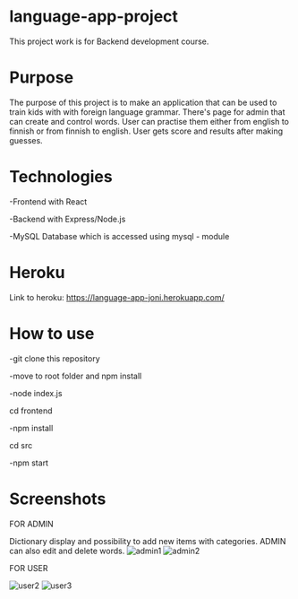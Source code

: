 # language-app-project
This project work is for Backend development course.
# Purpose
The purpose of this project is to make an application that can be used to train kids with with foreign language grammar.
There's page for admin that can create and control words. User can practise them either from english to finnish or from finnish to english. User gets score and results after making guesses.

# Technologies
-Frontend with React

-Backend with Express/Node.js

-MySQL Database which is accessed using mysql - module

# Heroku
Link to heroku: https://language-app-joni.herokuapp.com/


# How to use
-git clone this repository

-move to root folder and npm install

-node index.js

cd frontend

-npm install

cd src

-npm start

# Screenshots
FOR ADMIN

Dictionary display and possibility to add new items with categories.
ADMIN can also edit and delete words.
![admin1](https://user-images.githubusercontent.com/77788188/149498725-dbe57c8f-433d-43df-b1cc-e2870d10aaa3.jpg)
![admin2](https://user-images.githubusercontent.com/77788188/149499500-673c8bc0-e250-40bb-a505-40775beeb494.png)

FOR USER

![user2](https://user-images.githubusercontent.com/77788188/149593783-1c2088f1-2289-4e1a-a634-ddccd41becd4.jpg)
![user3](https://user-images.githubusercontent.com/77788188/149593863-839d4861-cc91-4240-87f0-3e7e26d83105.jpg)
